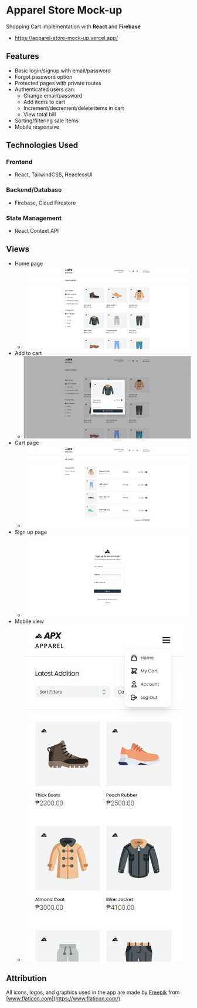 # Apparel Store Mock-up

Shopping Cart implementation with **React** and **Firebase**

- https://apparel-store-mock-up.vercel.app/

## Features

- Basic login/signup with email/password
- Forgot password option
- Protected pages with private routes
- Authenticated users can:
  - Change email/password
  - Add items to cart
  - Increment/decrement/delete items in cart
  - View total bill
- Sorting/filtering sale items
- Mobile responsive

## Technologies Used

### Frontend

- React, TailwindCSS, HeadlessUI

### Backend/Database

- Firebase, Cloud Firestore

### State Management

- React Context API

## Views

- Home page
  - ![](https://github.com/Randell-janus/apparel-store-mock-up/blob/master/public/web%20app%20snapshots/home.JPG)
- Add to cart
  - ![](https://github.com/Randell-janus/apparel-store-mock-up/blob/master/public/web%20app%20snapshots/add-to-cart-modal.JPG)
- Cart page
  - ![](https://github.com/Randell-janus/apparel-store-mock-up/blob/master/public/web%20app%20snapshots/cart.JPG)
- Sign up page
  - ![](https://github.com/Randell-janus/apparel-store-mock-up/blob/master/public/web%20app%20snapshots/signup.JPG)
- Mobile view
  - ![](https://github.com/Randell-janus/apparel-store-mock-up/blob/master/public/web%20app%20snapshots/mobile-view.JPG)

## Attribution

All icons, logos, and graphics used in the app are made by [Freepik](https://www.freepik.com/) from [www.flaticon.com](https://www.flaticon.com/)
